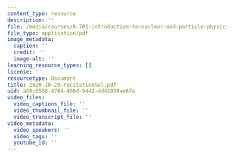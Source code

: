 ```yaml
---
content_type: resource
description: ''
file: /media/courses/8-701-introduction-to-nuclear-and-particle-physics-fall-2020/2020-10-29-recitationsol.pdf
file_type: application/pdf
image_metadata:
  caption: ''
  credit: ''
  image-alt: ''
learning_resource_types: []
license: ''
resourcetype: Document
title: 2020-10-29-recitationSol.pdf
uid: a68c6568-4764-460d-9442-dd41059ae67a
video_files:
  video_captions_file: ''
  video_thumbnail_file: ''
  video_transcript_file: ''
video_metadata:
  video_speakers: ''
  video_tags: ''
  youtube_id: ''
---
```

